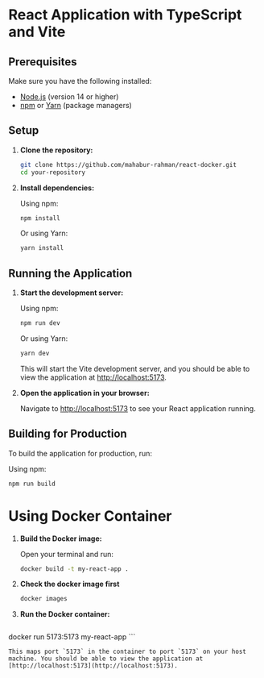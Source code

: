 # React Application with TypeScript and Vite

## Prerequisites

Make sure you have the following installed:

- [Node.js](https://nodejs.org/) (version 14 or higher)
- [npm](https://www.npmjs.com/) or [Yarn](https://yarnpkg.com/) (package managers)

## Setup

1. **Clone the repository:**

    ```bash
    git clone https://github.com/mahabur-rahman/react-docker.git
    cd your-repository
    ```

2. **Install dependencies:**

    Using npm:

    ```bash
    npm install
    ```

    Or using Yarn:

    ```bash
    yarn install
    ```

## Running the Application

1. **Start the development server:**

    Using npm:

    ```bash
    npm run dev
    ```

    Or using Yarn:

    ```bash
    yarn dev
    ```

    This will start the Vite development server, and you should be able to view the application at [http://localhost:5173](http://localhost:5173).

2. **Open the application in your browser:**

    Navigate to [http://localhost:5173](http://localhost:5173) to see your React application running.

## Building for Production

To build the application for production, run:

Using npm:

```bash
npm run build
```

# Using Docker Container

1. **Build the Docker image:**

    Open your terminal and run:

    ```bash
    docker build -t my-react-app .
    ```
    
2. **Check the docker image first**

    ```bash
    docker images
    ```


3. **Run the Docker container:**

    ```bash
docker run 5173:5173 my-react-app
    ```

    This maps port `5173` in the container to port `5173` on your host machine. You should be able to view the application at [http://localhost:5173](http://localhost:5173).

